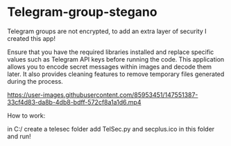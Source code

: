 # Telegram-group-stegano
 
Telegram groups are not encrypted, to add an extra layer of security I created this app!

Ensure that you have the required libraries installed and replace specific values such as Telegram API keys before running the code. This application allows you to encode secret messages within images and decode them later. It also provides cleaning features to remove temporary files generated during the process.

https://user-images.githubusercontent.com/85953451/147551387-33cf4d83-da8b-4db8-bdff-572cf8a1a1d6.mp4


How to work:

in C:/  create a telesec folder
add TelSec.py and secplus.ico in this folder
and run!
